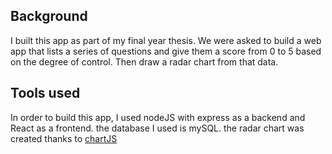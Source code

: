 ## Background

I built this app as part of my final year thesis. We were asked to build a web app that lists a series of questions and give them a score from 0 to 5 based on the degree of control. Then draw a radar chart from that data.

## Tools used

In order to build this app, I used nodeJS with express as a backend and React as a frontend. the database I used is mySQL. the radar chart was created thanks to [chartJS](https://www.chartjs.org/)
